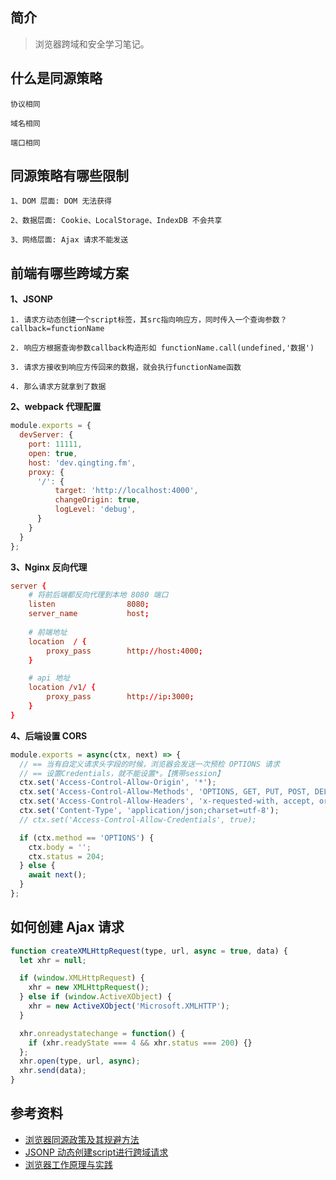 ## 简介

> 浏览器跨域和安全学习笔记。

## 什么是同源策略

```text
协议相同

域名相同

端口相同
```

## 同源策略有哪些限制

```text
1、DOM 层面: DOM 无法获得

2、数据层面: Cookie、LocalStorage、IndexDB 不会共享

3、网络层面: Ajax 请求不能发送 
```

## 前端有哪些跨域方案

**1、JSONP**


```text
1. 请求方动态创建一个script标签，其src指向响应方，同时传入一个查询参数？callback=functionName

2. 响应方根据查询参数callback构造形如 functionName.call(undefined,'数据')

3. 请求方接收到响应方传回来的数据，就会执行functionName函数

4. 那么请求方就拿到了数据
```

**2、webpack 代理配置**

```js
module.exports = {
  devServer: {
    port: 11111,
    open: true,
    host: 'dev.qingting.fm',
    proxy: {
      '/': {
          target: 'http://localhost:4000',
          changeOrigin: true,
          logLevel: 'debug',
      }
    }
  }
};
```

**3、Nginx 反向代理**

```conf
server {
    # 将前后端都反向代理到本地 8080 端口
    listen                8080;
    server_name           host;
    
    # 前端地址
    location  / {
        proxy_pass        http://host:4000;
    }

    # api 地址
    location /v1/ {
        proxy_pass        http://ip:3000;
    }
}
```

**4、后端设置 CORS**

```js
module.exports = async(ctx, next) => {
  // == 当有自定义请求头字段的时候，浏览器会发送一次预检 OPTIONS 请求
  // == 设置Credentials，就不能设置*。【携带session】
  ctx.set('Access-Control-Allow-Origin', '*');
  ctx.set('Access-Control-Allow-Methods', 'OPTIONS, GET, PUT, POST, DELETE');
  ctx.set('Access-Control-Allow-Headers', 'x-requested-with, accept, origin, content-type');
  ctx.set('Content-Type', 'application/json;charset=utf-8');
  // ctx.set('Access-Control-Allow-Credentials', true);

  if (ctx.method == 'OPTIONS') {
    ctx.body = '';
    ctx.status = 204;
  } else {
    await next();
  }
};
```

## 如何创建 Ajax 请求

```js
function createXMLHttpRequest(type, url, async = true, data) {
  let xhr = null;

  if (window.XMLHttpRequest) {
    xhr = new XMLHttpRequest();
  } else if (window.ActiveXObject) {
    xhr = new ActiveXObject('Microsoft.XMLHTTP');
  }

  xhr.onreadystatechange = function() {
    if (xhr.readyState === 4 && xhr.status === 200) {}
  };
  xhr.open(type, url, async);
  xhr.send(data);
}
```

## 参考资料

- [浏览器同源政策及其规避方法](http://www.ruanyifeng.com/blog/2016/04/same-origin-policy.html)
- [JSONP 动态创建script进行跨域请求](https://zhuanlan.zhihu.com/p/43018503)
- [浏览器工作原理与实践](https://time.geekbang.org/column/intro/100033601)
